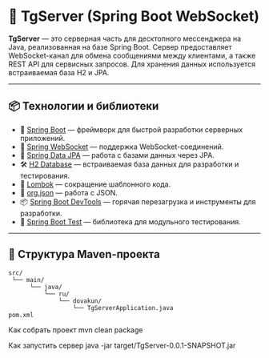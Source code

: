 # 📡 TgServer (Spring Boot WebSocket)

**TgServer** — это серверная часть для десктопного мессенджера на Java, реализованная на базе Spring Boot. Сервер предоставляет WebSocket-канал для обмена сообщениями между клиентами, а также REST API для сервисных запросов. Для хранения данных используется встраиваемая база H2 и JPA.

---

## 📦 Технологии и библиотеки

- 🌱 [Spring Boot](https://spring.io/projects/spring-boot) — фреймворк для быстрой разработки серверных приложений.
- 📡 [Spring WebSocket](https://spring.io/guides/gs/messaging-stomp-websocket/) — поддержка WebSocket-соединений.
- 📝 [Spring Data JPA](https://spring.io/projects/spring-data-jpa) — работа с базами данных через JPA.
- 🛠️ [H2 Database](https://www.h2database.com/) — встраиваемая база данных для разработки и тестирования.
- 🔧 [Lombok](https://projectlombok.org/) — сокращение шаблонного кода.
- 📝 [org.json](https://github.com/stleary/JSON-java) — работа с JSON.
- 📦 [Spring Boot DevTools](https://docs.spring.io/spring-boot/docs/current/reference/html/using.html#using.devtools) — горячая перезагрузка и инструменты для разработки.
- 🧪 [Spring Boot Test](https://spring.io/projects/spring-boot) — библиотека для модульного тестирования.

---

## 📜 Структура Maven-проекта

```text
src/
 └── main/
      └── java/
          └── ru/
              └── dovakun/
                  └── TgServerApplication.java
pom.xml

```

Как собрать проект
mvn clean package

Как запустить сервер
java -jar target/TgServer-0.0.1-SNAPSHOT.jar


